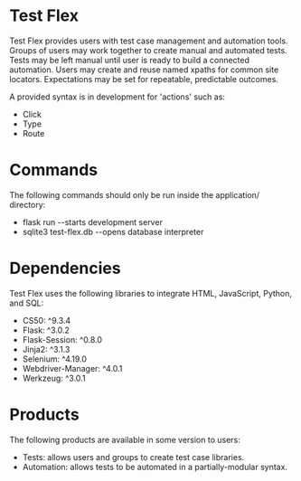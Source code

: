 # Test Flex
Test Flex provides users with test case management and automation tools. 
Groups of users may work together to create manual and automated tests.
Tests may be left manual until user is ready to build a connected automation. 
Users may create and reuse named xpaths for common site locators. 
Expectations may be set for repeatable, predictable outcomes.

A provided syntax is in development for 'actions' such as:
- Click
- Type
- Route

# Commands
The following commands should only be run inside the application/ directory:
- flask run --starts development server
- sqlite3 test-flex.db --opens database interpreter

# Dependencies
Test Flex uses the following libraries to integrate HTML, JavaScript, Python, and SQL:
- CS50: ^9.3.4
- Flask: ^3.0.2
- Flask-Session: ^0.8.0
- Jinja2: ^3.1.3
- Selenium: ^4.19.0
- Webdriver-Manager: ^4.0.1
- Werkzeug: ^3.0.1

# Products
The following products are available in some version to users:
- Tests: allows users and groups to create test case libraries.
- Automation: allows tests to be automated in a partially-modular syntax.
